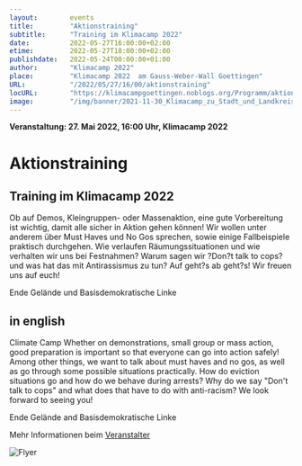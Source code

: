 ```yaml
---
layout:        events
title:         "Aktionstraining"
subtitle:      "Training im Klimacamp 2022"
date:          2022-05-27T16:00:00+02:00
etime:         2022-05-27T18:00:00+02:00
publishdate:   2022-05-24T00:00:00+01:00
author:        "Klimacamp 2022"
place:         "Klimacamp 2022  am Gauss-Weber-Wall Goettingen"
URL:           "/2022/05/27/16/00/aktionstraining"
locURL:        "https://klimacampgoettingen.noblogs.org/Programm/aktionstraining-eg/"
image:         "/img/banner/2021-11-30_Klimacamp_zu_Stadt_und_Landkreis-banner.jpg"
---
```


**Veranstaltung: 27. Mai 2022, 16:00 Uhr, Klimacamp 2022**

Aktionstraining
===========

Training im Klimacamp 2022
-----------
Ob auf Demos, Kleingruppen- oder Massenaktion, eine gute Vorbereitung 
ist wichtig, damit alle sicher in Aktion gehen können! Wir wollen unter 
anderem über Must Haves und No Gos sprechen, sowie einige Fallbeispiele 
praktisch durchgehen.
Wie verlaufen Räumungssituationen und wie verhalten wir uns bei 
Festnahmen? Warum sagen wir ?Don?t talk to cops? und was hat das mit 
Antirassismus zu tun?
Auf geht?s ab geht?s! Wir freuen uns auf euch!

Ende Gelände und Basisdemokratische Linke

in english
------------
Climate Camp Whether on demonstrations, small group or mass action, good 
preparation is important so that everyone can go into action safely! 
Among other things, we want to talk about must haves and no gos, as well 
as go through some possible situations practically. How do eviction 
situations go and how do we behave during arrests? Why do we say "Don't 
talk to cops" and what does that have to do with anti-racism? We look 
forward to seeing you! 

Ende Gelände and Basisdemokratische Linke

Mehr Informationen beim [Veranstalter](https://klimacampgoettingen.noblogs.org/Programm/aktionstraining-eg/)

![Flyer](/img/event/2022-05-20_Klimacamp2022_Programm_Flyer.jpg)
